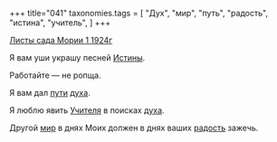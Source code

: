 +++
title="041"
taxonomies.tags = [
 "Дух",
 "мир",
 "путь",
 "радость",
 "истина",
 "учитель",
]
+++

[Листы сада Мории 1 1924г](/agni/1924)

Я вам уши украшу песней [Истины](/tags/истина).   

Работайте — не ропща.   

Я вам дал [пути](/tags/путь) [духа](/tags/Дух).   

Я люблю явить [Учителя](/tags/учитель) в поисках [духа](/tags/Дух).   

Другой [мир](/tags/мир) в днях Моих должен в днях ваших [радость](/tags/радость) зажечь.   

